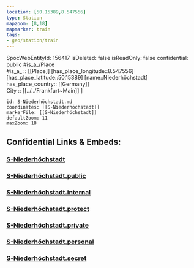 ```yaml
---
location: [50.15389,8.547556] 
type: Station 
mapzoom: [8,18] 
mapmarker: train 
tags:
- geo/station/train
---
```

SpocWebEntityId: 156417
isDeleted: false
isReadOnly: false
confidential: public
#is_a_/Place  
#is_a_ :: [[Place]] 
[has_place_longitude::8.547556] 
[has_place_latitude::50.15389] 
[name::Niederhöchstadt] 
has_place_country:: [[Germany]]  
City :: [[../../Frankfurt~Main]] ] 


```leaflet
id: S-Niederhöchstadt.md
coordinates: [[S-Niederhöchstadt]] 
markerFile: [[S-Niederhöchstadt]] 
defaultZoom: 11 
maxZoom: 18
```


## Confidential Links & Embeds: 

### [S-Niederhöchstadt](/_Standards/Earth/Continent/Europe/Europe~Central/Germany/Germany~West/Hessen/counties~Hessen/Frankfurt~Main/Stations-FFM~S/S-Niederhöchstadt.md) 

### [S-Niederhöchstadt.public](/_public/Earth/Continent/Europe/Europe~Central/Germany/Germany~West/Hessen/counties~Hessen/Frankfurt~Main/Stations-FFM~S/S-Niederhöchstadt.public.md) 

### [S-Niederhöchstadt.internal](/_internal/Earth/Continent/Europe/Europe~Central/Germany/Germany~West/Hessen/counties~Hessen/Frankfurt~Main/Stations-FFM~S/S-Niederhöchstadt.internal.md) 

### [S-Niederhöchstadt.protect](/_protect/Earth/Continent/Europe/Europe~Central/Germany/Germany~West/Hessen/counties~Hessen/Frankfurt~Main/Stations-FFM~S/S-Niederhöchstadt.protect.md) 

### [S-Niederhöchstadt.private](/_private/Earth/Continent/Europe/Europe~Central/Germany/Germany~West/Hessen/counties~Hessen/Frankfurt~Main/Stations-FFM~S/S-Niederhöchstadt.private.md) 

### [S-Niederhöchstadt.personal](/_personal/Earth/Continent/Europe/Europe~Central/Germany/Germany~West/Hessen/counties~Hessen/Frankfurt~Main/Stations-FFM~S/S-Niederhöchstadt.personal.md) 

### [S-Niederhöchstadt.secret](/_secret/Earth/Continent/Europe/Europe~Central/Germany/Germany~West/Hessen/counties~Hessen/Frankfurt~Main/Stations-FFM~S/S-Niederhöchstadt.secret.md)

